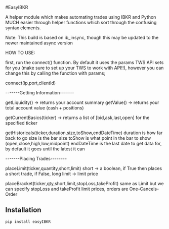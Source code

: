 #EasyIBKR 

A helper module which makes automating trades using IBKR and Python MUCH easier through helper functions 
which sort through the confusing syntax elements.

Note: This build is based on ib_insync, though this may be updated to the newer maintained async version


HOW TO USE:

first, run the connect() function. By default it uses the params TWS API sets for you (make sure to set up your TWS to work with API!!), however you can change this by calling the function with params;

connect(ip,port,clientId)

-------Getting Information-------

getLiquidity() -> returns your account summary 
getValue() -> returns your total account value (cash + positions)

getCurrentBasics(ticker) -> returns a list of [bid,ask,last,open] for the specified ticker 

getHistoricals(ticker,duration,size,toShow,endDateTime) 
duration is how far back to go 
size is the bar size 
toShow is what point in the bar to show (open,close,high,low,midpoint) 
endDateTime is the last date to get data for, by default it goes until the latest it can 


-------Placing Trades--------

placeLimit(ticker,quantity,short,limit)
short -> a boolean, if True then places a short trade, if False, long 
limit -> limit price 

placeBracket(ticker,qty,short,limit,stopLoss,takeProfit) 
same as Limit but we can specify stopLoss and takeProfit limit prices, orders are One-Cancels-Order 


## Installation

```Bash
pip install easyIBKR 

